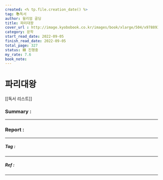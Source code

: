 ```yaml
---
created: <% tp.file.creation_date() %>
tag: 📚독서
author: 윌리엄 골딩
title: 파리대왕
cover_url : http://image.kyobobook.co.kr/images/book/xlarge/504/x9788937462504.jpg
category: 문학
start_read_date: 2022-09-05
finish_read_date: 2022-09-05
total_page: 327
status: 🟦 진행중
my_rate: 7.6
book_note:
---
```

# 파리대왕
[[독서 리스트]]

### Summary :
---
### Report :
---
##### Tag :
---
##### Ref :
---
